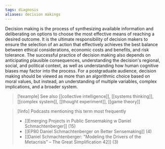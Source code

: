 ```yaml
---
tags: diagnosis
aliases: decision makings
---
```


Decision making is the process of synthesizing available information and deliberating on options to choose the most effective means of reaching a desired outcome. It is the ultimate responsibility of decision makers to ensure the selection of an action that effectively achieves the best balance between ethical considerations, economic costs and benefits, and risk tolerance. The successful practice of decision making also depends on anticipating plausible consequences, understanding the decision's regional, social, and political context, as well as understanding how human cognitive biases may factor into the process. For a postgraduate audience, decision making should be viewed as more than an algorithmic choice based on moral values, but instead, an understanding of multiple variables, complex implications, and a broader system.

> [!example] See also
> [[collective intelligence]], [[systems thinking]], [[complex system]], [[thought experiment]], [[game theory]]

> [!info] Podcasts mentioning this term most frequently
> * [[Emerging Projects in Public Sensemaking w  Daniel Schmachtenberger]] (15)
> * [[EP80 Daniel Schmachtenberger on Better Sensemaking]] (4)
> * [[Daniel Schmachtenberger: "Modeling the Drivers of the Metacrisis” – The Great Simplification 42]] (3)